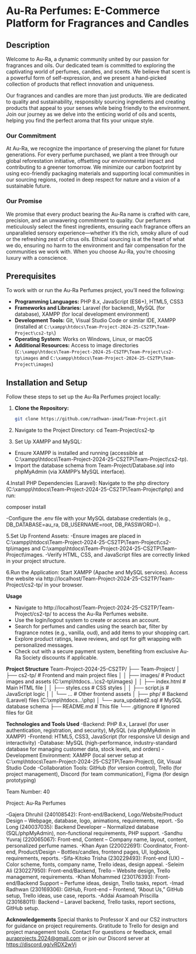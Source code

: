 # Au-Ra Perfumes: E-Commerce Platform for Fragrances and Candles

## Description
Welcome to Au-Ra, a dynamic community united by our passion for fragrances and oils. Our dedicated team is committed to exploring the captivating world of perfumes, candles, and scents. We believe that scent is a powerful form of self-expression, and we present a hand-picked collection of products that reflect innovation and uniqueness.

Our fragrances and candles are more than just products. We are dedicated to quality and sustainability, responsibly sourcing ingredients and creating products that appeal to your senses while being friendly to the environment. Join our journey as we delve into the enticing world of oils and scents, helping you find the perfect aroma that fits your unique style.

### Our Commitment
At Au-Ra, we recognize the importance of preserving the planet for future generations. For every perfume purchased, we plant a tree through our global reforestation initiative, offsetting our environmental impact and contributing to a greener tomorrow. We minimize our carbon footprint by using eco-friendly packaging materials and supporting local communities in our sourcing regions, rooted in deep respect for nature and a vision of a sustainable future.

### Our Promise
We promise that every product bearing the Au-Ra name is crafted with care, precision, and an unwavering commitment to quality. Our perfumers meticulously select the finest ingredients, ensuring each fragrance offers an unparalleled sensory experience—whether it’s the rich, smoky allure of oud or the refreshing zest of citrus oils. Ethical sourcing is at the heart of what we do, ensuring no harm to the environment and fair compensation for the communities we work with. When you choose Au-Ra, you’re choosing luxury with a conscience.

## Prerequisites
To work with or run the Au-Ra Perfumes project, you’ll need the following:
- **Programming Languages:** PHP 8.x, JavaScript (ES6+), HTML5, CSS3
- **Frameworks and Libraries:** Laravel (for backend), MySQL (for database), XAMPP (for local development environment)
- **Development Tools:** Git, Visual Studio Code or similar IDE, XAMPP (installed at `C:\xampp\htdocs\Team-Project-2024-25-CS2TP\Team-Project\cs2-tp\`)
- **Operating System:** Works on Windows, Linux, or macOS
- **Additional Resources:** Access to image directories (`C:\xampp\htdocs\Team-Project-2024-25-CS2TP\Team-Project\cs2-tp\images` and `C:\xampp\htdocs\Team-Project-2024-25-CS2TP\Team-Project\images`)

## Installation and Setup
Follow these steps to set up the Au-Ra Perfumes project locally:

1. **Clone the Repository:**
   ```bash
   git clone https://github.com/radhwan-imad/Team-Project.git

2. Navigate to the Project Directory:
cd Team-Project/cs2-tp

3. Set Up XAMPP and MySQL:
- Ensure XAMPP is installed and running (accessible at C:\xampp\htdocs\Team-Project-2024-25-CS2TP\Team-Project\cs2-tp\).
- Import the database schema from Team-Project/Database.sql into phpMyAdmin (via XAMPP’s MySQL interface).

4.Install PHP Dependencies (Laravel):
Navigate to the php directory (C:\xampp\htdocs\Team-Project-2024-25-CS2TP\Team-Project\php) and run:

composer install

-Configure the .env file with your MySQL database credentials (e.g., DB_DATABASE=au_ra, DB_USERNAME=root, DB_PASSWORD=).

5.Set Up Frontend Assets:
-Ensure images are placed in C:\xampp\htdocs\Team-Project-2024-25-CS2TP\Team-Project\cs2-tp\images and C:\xampp\htdocs\Team-Project-2024-25-CS2TP\Team-Project\images.
-Verify HTML, CSS, and JavaScript files are correctly linked in your project structure.

6.Run the Application:
Start XAMPP (Apache and MySQL services).
Access the website via http://localhost/Team-Project-2024-25-CS2TP/Team-Project/cs2-tp/ in your browser.



**Usage**
- Navigate to http://localhost/Team-Project-2024-25-CS2TP/Team-Project/cs2-tp/ to access the Au-Ra Perfumes website.
- Use the login/logout system to create or access an account.
- Search for perfumes and candles using the search bar, filter by fragrance notes (e.g., vanilla, oud), and add items to your shopping cart.
- Explore product ratings, leave reviews, and opt for gift wrapping with personalized messages.
- Check out with a secure payment system, benefiting from exclusive Au-Ra Society discounts if applicable.


**Project Structure**
Team-Project-2024-25-CS2TP/
├── Team-Project/
│   ├── cs2-tp/              # Frontend and main project files
│   │   ├── images/          # Product images and assets (C:\xmp\htdocs\...\cs2-tp\images)
│   │   ├── index.html       # Main HTML file
│   │   ├── styles.css       # CSS styles
│   │   ├── script.js        # JavaScript logic
│   │   └── ...              # Other frontend assets
│   ├── php/                 # Backend (Laravel) files (C:\xmp\htdocs\...\php)
│   └── aura_updated2.sql         # MySQL database schema
├── README.md                # This file
└── .gitignore               # Ignored files for Git


__Technologies and Tools Used__
-Backend: PHP 8.x, Laravel (for user authentication, registration, and security), MySQL (via phpMyAdmin in XAMPP)
-Frontend: HTML5, CSS3, JavaScript (for responsive UI design and interactivity)
-Database: MySQL (high-performance, industry-standard database for managing customer data, stock levels, and orders)
-Development Environment: XAMPP (local server setup at C:\xmp\htdocs\Team-Project-2024-25-CS2TP\Team-Project\), Git, Visual Studio Code
-Collaboration Tools: GitHub (for version control), Trello (for project management), Discord (for team communication), Figma (for design prototyping)

Team
Number: 40

Project: Au-Ra Perfumes

-Gajera Dhruhil (240108542): Front-end/Backend, Logo/Website/Product Design – Webpage, database, logo, animations, requirements, report.
-So Long (240037035): Backend Developer – Normalized database (SQL/phpMyAdmin), non-functional requirements, PHP support.
-Sandhu Yuvraj (220065067): Front-end, Content – Company name, layout, content, personalized perfume names.
-Khan Ayan (220022691): Coordinator, Front-end, Product/Design – Bottles/candles, frontend pages, UI, logbook, requirements, reports.
-Sifa-Kitoko Trisha (230229493): Front-end (UX) – Color scheme, fonts, company name, Trello ideas, design appeal.
-Seleim Ali (230227950): Front-end/Backend, Trello – Website design, Trello management, requirements.
-Khan Mohammed (230176393): Front-end/Backend Support – Perfume ideas, design, Trello tasks, report.
-Imad Radhwan (230169306): GitHub, Front-end – Frontend, “About Us,” GitHub setup, Trello ideas, use case, reports.
-Addai Asamoah Priscilla (230168011): Backend – Laravel backend, Trello tasks, report sections, GitHub setup.

__Acknowledgements__
Special thanks to Professor X and our CS2 instructors for guidance on project requirements.
Gratitude to Trello for design and project management tools.
Contact
For questions or feedback, email auraprojects.2024@gmail.com or join our Discord server at https://discord.gg/vRDX2wVj